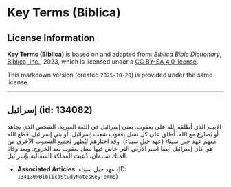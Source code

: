# Key Terms (Biblica)

## License Information

**Key Terms (Biblica)** is based on and adapted from: _Biblica Bible Dictionary_, [Biblica, Inc.](https://www.biblica.com/), 2023, which is licensed under a [CC BY-SA 4.0 license](https://creativecommons.org/licenses/by-sa/4.0/legalcode.en).

This markdown version (created `2025-10-20`) is provided under the same license.



--------------------------------

## إسرائيل (id: 134082)

الاسم الذي أطلقه الله على يعقوب. يعني إسرائيل في اللغة العبرية، الشخص الذي يجاهد أو يُصارع مع الله. أُطلق على كل نسل يعقوب شعب إسرائيل، أو بني إسرائيل. قطع الله معهم عهد جبل سيناء (عهد جبل سيناء). وقد اختارهم ليُظهر لجميع الشعوب الأخرى من هو. كان إسرائيل أيضًا اسم الأرض التي عاش فيها نسل يعقوب بعد الخروج. وبعد وفاة الملك سليمان، دُعيت المملكة الشمالية بإسرائيل.

* **Associated Articles:** عهد جبل سيناء (ID: `134130@BiblicaStudyNotesKeyTerms`)


